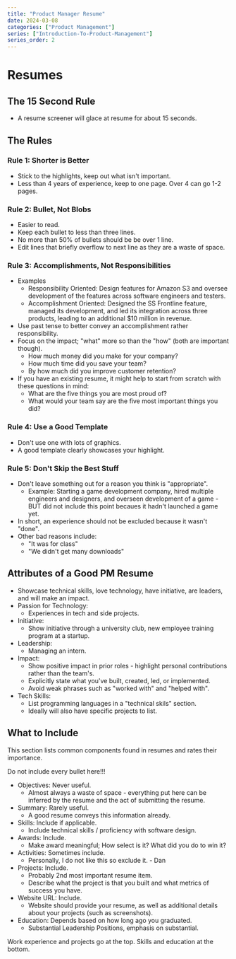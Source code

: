 ```yaml
---
title: "Product Manager Resume"
date: 2024-03-08
categories: ["Product Management"]
series: ["Introduction-To-Product-Management"]
series_order: 2
---
```

# Resumes

## The 15 Second Rule

- A resume screener will glace at resume for about 15 seconds.

## The Rules

### Rule 1: Shorter is Better

- Stick to the highlights, keep out what isn't important.
- Less than 4 years of experience, keep to one page. Over 4 can go 1-2 pages.

### Rule 2: Bullet, Not Blobs

- Easier to read.
- Keep each bullet to less than three lines.
- No more than 50% of bullets should be be over 1 line.
- Edit lines that briefly overflow to next line as they are a waste of space.

### Rule 3: Accomplishments, Not Responsibilities

- Examples
    - Responsibility Oriented: Design features for Amazon S3 and oversee development of the features across software engineers and testers.
    - Accomplishment Oriented: Designed the SS Frontline feature, managed its development, and led its integration across three products, leading to an additional $10 million in revenue.
- Use past tense to better convey an accomplishment rather responsibility.
- Focus on the impact; "what" more so than the "how" (both are important though).
    - How much money did you make for your company? 
    - How much time did you save your team? 
    - By how much did you improve customer retention?
- If you have an existing resume, it might help to start from scratch with these questions in mind:
    - What are the five things you are most proud of?
    - What would your team say are the five most important things you did?

### Rule 4: Use a Good Template

- Don't use one with lots of graphics.
- A good template clearly showcases your highlight.

### Rule 5: Don't Skip the Best Stuff

- Don't leave something out for a reason you think is "appropriate".
    - Example: Starting a game development company, hired multiple engineers and designers, and overseen development of a game - BUT did not include this point becaues it hadn't launched a game yet.
- In short, an experience should not be excluded because it wasn't "done".
- Other bad reasons include:
    - "It was for class"
    - "We didn't get many downloads"

## Attributes of a Good PM Resume

- Showcase technical skills, love technology, have initiative, are leaders, and will make an impact.
- Passion for Technology:
    - Experiences in tech and side projects.
- Initiative:
    - Show initiative through a university club, new employee training program at a startup.
- Leadership:
    - Managing an intern.
- Impact:
    - Show positive impact in prior roles - highlight personal contributions rather than the team's.
    - Explicitly state what you've built, created, led, or implemented.
    - Avoid weak phrases such as "worked with" and "helped with".
- Tech Skills:
    - List programming languages in a "technical skils" section.
    - Ideally will also have specific projects to list.

## What to Include

This section lists common components found in resumes and rates their importance.

Do not include every bullet here!!! 

- Objectives: Never useful.
    - Almost always a waste of space - everything put here can be inferred by the resume and the act of submitting the resume.
- Summary: Rarely useful.
    - A good resume conveys this information already.
- Skills: Include if applicable.
    - Include technical skills / proficiency with software design.
- Awards: Include.
    - Make award meaningful; How select is it? What did you do to win it?
- Activities: Sometimes include.
    - Personally, I do not like this so exclude it. - Dan
- Projects: Include.
    - Probably 2nd most important resume item.
    - Describe what the project is that you built and what metrics of success you have.
- Website URL: Include.
    - Website should provide your resume, as well as additional details about your projects (such as screenshots).
- Education: Depends based on how long ago you graduated.
    - Substantial Leadership Positions, emphasis on substantial.

Work experience and projects go at the top. Skills and education at the bottom.
